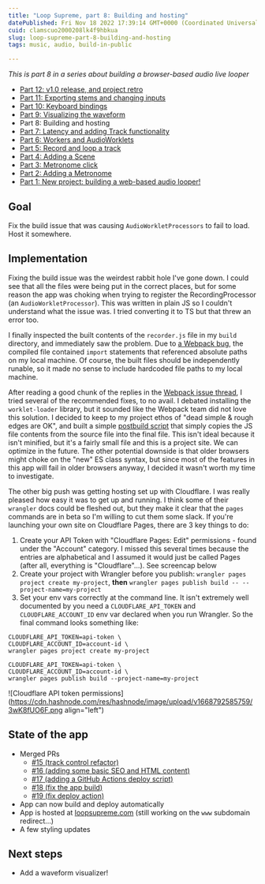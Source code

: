 ```yaml
---
title: "Loop Supreme, part 8: Building and hosting"
datePublished: Fri Nov 18 2022 17:39:14 GMT+0000 (Coordinated Universal Time)
cuid: clamscuo2000208lk4f9hbkua
slug: loop-supreme-part-8-building-and-hosting
tags: music, audio, build-in-public

---
```


_This is part 8 in a series about building a browser-based audio live looper_
* [Part 12: v1.0 release, and project retro](https://ericyd.hashnode.dev/loop-supreme-part-12-v10-release-and-project-retro)
* [Part 11: Exporting stems and changing inputs](https://ericyd.hashnode.dev/loop-supreme-part-11-exporting-stems-and-changing-inputs)
* [Part 10: Keyboard bindings](https://ericyd.hashnode.dev/loop-supreme-part-10-keyboard-bindings)
* [Part 9: Visualizing the waveform](https://ericyd.hashnode.dev/loop-supreme-part-9-visualizing-the-waveform)
* Part 8: Building and hosting
* [Part 7: Latency and adding Track functionality](https://ericyd.hashnode.dev/loop-supreme-part-7-latency-and-adding-track-functionality)
* [Part 6: Workers and AudioWorklets](https://ericyd.hashnode.dev/loop-supreme-part-6-workers-and-audioworklets)
* [Part 5: Record and loop a track](https://ericyd.hashnode.dev/loop-supreme-part-5-record-and-loop-a-track)
* [Part 4: Adding a Scene](https://ericyd.hashnode.dev/loop-supreme-part-4-adding-a-scene)
* [Part 3: Metronome click](https://ericyd.hashnode.dev/loop-supreme-part-3-metronome-click)
* [Part 2: Adding a Metronome](https://ericyd.hashnode.dev/loop-supreme-part-2-adding-a-metronome)
* [Part 1: New project: building a web-based audio looper!](https://ericyd.hashnode.dev/new-project-building-a-web-based-audio-looper)

## Goal

Fix the build issue that was causing `AudioWorkletProcessors` to fail to load. Host it somewhere.

## Implementation

Fixing the build issue was the weirdest rabbit hole I've gone down. I could see that all the files were being put in the correct places, but for some reason the app was choking when trying to register the RecordingProcessor (an `AudioWorkletProcessor`). This was written in plain JS so I couldn't understand what the issue was. I tried converting it to TS but that threw an error too.

I finally inspected the built contents of the `recorder.js` file in my `build` directory, and immediately saw the problem. Due to [a Webpack bug](https://github.com/webpack/webpack/issues/11543), the compiled file contained `import` statements that referenced absolute paths on my local machine. Of course, the built files should be independently runable, so it made no sense to include hardcoded file paths to my local machine.

After reading a good chunk of the replies in the [Webpack issue thread](https://github.com/webpack/webpack/issues/11543), I tried several of the recommended fixes, to no avail. I debated installing the `worklet-loader` library, but it sounded like the Webpack team did not love this solution. I decided to keep to my project ethos of "dead simple & rough edges are OK", and built a simple [postbuild script](https://github.com/ericyd/loop-supreme/blob/92b5ac28b1f45d870698c507d8e3ff06d8e8a678/scripts/postbuild.sh) that simply copies the JS file contents from the source file into the final file. This isn't ideal because it isn't minified, but it's a fairly small file and this is a project site. We can optimize in the future. The other potential downside is that older browsers might choke on the "new" ES class syntax, but since most of the features in this app will fail in older browsers anyway, I decided it wasn't worth my time to investigate.

The other big push was getting hosting set up with Cloudflare. I was really pleased how easy it was to get up and running. I think some of their `wrangler` docs could be fleshed out, but they make it clear that the `pages` commands are in beta so I'm willing to cut them some slack. If you're launching your own site on Cloudflare Pages, there are 3 key things to do:

1. Create your API Token with "Cloudflare Pages: Edit" permissions - found under the "Account" category. I missed this several times because the entries are alphabetical and I assumed it would just be called Pages (after all, everything is "Cloudflare"...). See screencap below
2. Create your project with Wrangler before you publish: `wrangler pages project create my-project`, **then** `wrangler pages publish build -- --project-name=my-project`
3. Set your env vars correctly at the command line. It isn't extremely well documented by you need a `CLOUDFLARE_API_TOKEN` and `CLOUDFLARE_ACCOUNT_ID` env var declared when you run Wrangler. So the final command looks something like:

```shell
CLOUDFLARE_API_TOKEN=api-token \
CLOUDFLARE_ACCOUNT_ID=account-id \
wrangler pages project create my-project

CLOUDFLARE_API_TOKEN=api-token \
CLOUDFLARE_ACCOUNT_ID=account-id \
wrangler pages publish build --project-name=my-project
```

![Cloudflare API token permissions](https://cdn.hashnode.com/res/hashnode/image/upload/v1668792585759/3wK8fUO6F.png align="left")

## State of the app

- Merged PRs
    - [#15 (track control refactor)](https://github.com/ericyd/loop-supreme/pull/15)
    - [#16 (adding some basic SEO and HTML content)](https://github.com/ericyd/loop-supreme/pull/16)
    - [#17 (adding a GitHub Actions deploy script)](https://github.com/ericyd/loop-supreme/pull/17)
    - [#18 (fix the app build)]((https://github.com/ericyd/loop-supreme/pull/18))
    - [#19 (fix deploy action)](https://github.com/ericyd/loop-supreme/pull/19)
- App can now build and deploy automatically
- App is hosted at [loopsupreme.com](https://loopsupreme.com) (still working on the `www` subdomain redirect...)
- A few styling updates

## Next steps

- Add a waveform visualizer!